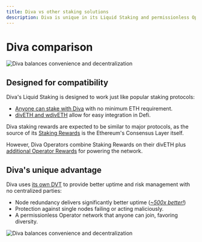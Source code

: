 ```yaml
---
title: Diva vs other staking solutions
description: Diva is unique in its Liquid Staking and permissionless Operator set. Learn how it compares vs Ehtereum staking, Lido, Rocketpool and others.
---
```


# Diva comparison

<div style={{textAlign: 'center'}}>

![Diva balances convenience and decentralization](img/comparison_table.png)
</div>

## Designed for compatibility

Diva's Liquid Staking is designed to work just like popular staking protocols:

- [Anyone can stake with Diva](participants) with no minimum ETH requirement.
- [divETH and wdivETH](lst) allow for easy integration in Defi.

Diva staking rewards are expected to be similar to major protocols, as the source of its [Staking Rewards](staking-rewards) is the Ethereum's Consensus Layer itself.

However, Diva Operators combine Staking Rewards on their divETH plus [additional Operator Rewards](economics) for powering the network.

## Diva's unique advantage

Diva uses [its own DVT](dvt) to provide better uptime and risk management with no centralized parties:

- Node redundancy delivers significantly better uptime (*[~500x better!](dvt)*)
- Protection against single nodes failing or acting maliciously.
- A permissionless Operator network that anyone can join, favoring diversity.

![Diva balances convenience and decentralization](img/diva-venn.png)
